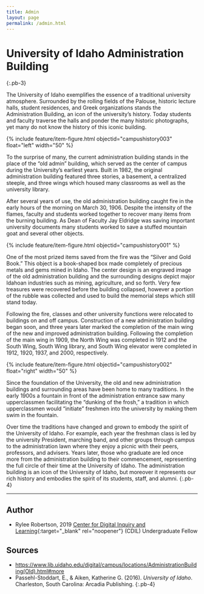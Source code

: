 ```yaml
---
title: Admin
layout: page
permalink: /admin.html
---
```


# University of Idaho Administration Building
{:.pb-3}

The University of Idaho exemplifies the essence of a traditional university atmosphere. Surrounded by the rolling fields of the Palouse, historic lecture halls, student residences, and Greek organizations stands the Administration Building, an icon of the university’s history. Today students and faculty traverse the halls and ponder the many historic photographs, yet many do not know the history of this iconic building. 

{% include feature/item-figure.html objectid="campushistory003" float="left" width="50" %}

To the surprise of many, the current administration building stands in the place of the “old admin” building, which served as the center of campus during the University’s earliest years. Built in 1982, the original administration building featured three stories, a basement, a centralized steeple, and three wings which housed many classrooms as well as the university library. 

After several years of use, the old administration building caught fire in the early hours of the morning on March 30, 1906. Despite the intensity of the flames, faculty and students worked together to recover many items from the burning building. As Dean of Faculty Jay Eldridge was saving important university documents many students worked to save a stuffed mountain goat and several other objects. 

{% include feature/item-figure.html objectid="campushistory001" %}

One of the most prized items saved from the fire was the “Silver and Gold Book.” This object is a book-shaped box made completely of precious metals and gems mined in Idaho. The center design is an engraved image of the old administration building and the surrounding designs depict major Idahoan industries such as mining, agriculture, and so forth. Very few treasures were recovered before the building collapsed, however a portion of the rubble was collected and used to build the memorial steps which still stand today.

Following the fire, classes and other university functions were relocated to buildings on and off campus. Construction of a new administration building began soon, and three years later marked the completion of the main wing of the new and improved administration building. Following the completion of the main wing in 1909, the North Wing was completed in 1912 and the South Wing, South Wing library, and South Wing elevator were completed in 1912, 1920, 1937, and 2000, respectively. 

{% include feature/item-figure.html objectid="campushistory002" float="right" width="50" %}

Since the foundation of the University, the old and new administration buildings and surrounding areas have been home to many traditions. In the early 1900s a fountain in front of the administration entrance saw many upperclassmen facilitating the “dunking of the frosh,” a tradition in which upperclassmen would “initiate” freshmen into the university by making them swim in the fountain. 

Over time the traditions have changed and grown to embody the spirit of the University of Idaho. For example, each year the freshman class is led by the university President, marching band, and other groups through campus to the administration lawn where they enjoy a picnic with their peers, professors, and advisers. Years later, those who graduate are led once more from the administration building to their commencement, representing the full circle of their time at the University of Idaho. The administration building is an icon of the University of Idaho, but moreover it represents our rich history and embodies the spirit of its students, staff, and alumni. 
{:.pb-4}

---

## Author

- Rylee Robertson, 2019 [Center for Digital Inquiry and Learning](https://cdil.lib.uidaho.edu){:target="_blank" rel="noopener"} (CDIL) Undergraduate Fellow

## Sources

- <https://www.lib.uidaho.edu/digital/campus/locations/AdministrationBuilding(Old).html#more>
- Passehl-Stoddart, E., & Aiken, Katherine G. (2016). *University of Idaho*. Charleston, South Carolina: Arcadia Publishing.
{:.pb-4}